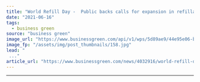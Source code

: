 ```yaml
---
title: "World Refill Day -  Public backs calls for expansion in refillable products"
date: "2021-06-16"
tags: 
  - business green
source: "business green"
image_url: "https://www.businessgreen.com/api/v1/wps/5d89ae9/44e95e06-b586-4148-a905-3e1674c962ed/2/Asda-Middleton-2-185x114.jpg"
image_fp: "/assets/img/post_thumbnails/158.jpg"
lead: "
 ..."
article_url: "https://www.businessgreen.com/news/4032916/world-refill-day-public-backs-calls-expansion-refillable-products"
---
```


---

